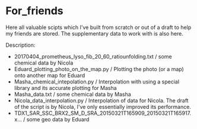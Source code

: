# For_friends

Here all valuable scipts which I've built from scratch or out of a draft to help my friends are stored. The supplementary data to work with is also here.

Description:
* 20170404_prometheus_lyso_fib_20_60_ratiounfolding.txt / some chemical data by Nicola
* Eduard_plotting_photo_on_the_map.py  / Plotting the photo (or a map) onto another map for Eduard
* Masha_chemical_intepolation.py 	/ Interpolation with using a special library and its accurate plotting for Masha
* Masha_data.txt 	/ some chemical data by Masha
* Nicola_data_interpolation.py 	/ Interpolation of data for Nicola. The draft of the script is by Nicola, I've only essentially improved its performance.
* TDX1_SAR_SSC_BRX2_SM_D_SRA_20150321T165909_20150321T165917.x... / some geo data by Eduard
